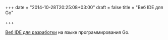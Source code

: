 +++
date = "2014-10-28T20:25:08+03:00"
draft = false
title = "Веб IDE для Go"

+++

<p><a href="https://github.com/b3log/wide">Веб IDE для разработки</a> на языке программирования Go.</p>

